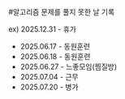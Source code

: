 #알고리즘 문제를 풀지 못한 날 기록

ex) 2025.12.31 - 휴가

* 2025.06.17 - 동원훈련
* 2025.06.18 - 동원훈련
* 2025.06.27 - 느좋모임(찜질방)
* 2025.07.04 - 근무
* 2025.07.20 - 병가